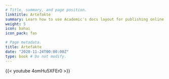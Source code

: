 ```yaml
---
# Title, summary, and page position.
linktitle: Artefakte
summary: Learn how to use Academic's docs layout for publishing online courses, software documentation, and tutorials.
weight: 5
icon: bahai
icon_pack: fas

# Page metadata.
title: Artefakte
date: "2020-11-24T00:00:00Z"
type: book # Do not modify.
---
```


{{< youtube 4omHu5XFEr0 >}}
